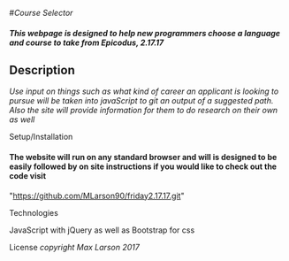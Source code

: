 #_Course Selector_

#### _This webpage is designed to help new programmers choose a language and course to take from Epicodus, 2.17.17_

## Description

 _Use input on things such as what kind of career an applicant is looking to pursue will be taken into javaScript to git an output of a suggested path. Also the site will provide information for them to do research on their own as well_

  Setup/Installation

####  The website will run on any standard browser and will is designed to be easily followed by on site instructions if you would like to check out the code visit
 "https://github.com/MLarson90/friday2.17.17.git"

Technologies

 JavaScript with jQuery as well as Bootstrap for css

 License
 _copyright Max Larson 2017_
